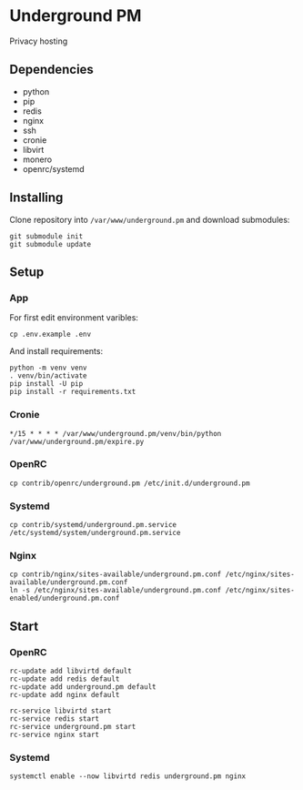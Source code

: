 # Underground PM

Privacy hosting

## Dependencies

* python
* pip
* redis
* nginx
* ssh
* cronie
* libvirt
* monero
* openrc/systemd

## Installing

Clone repository into `/var/www/underground.pm` and download submodules:

```
git submodule init
git submodule update
```

## Setup

### App

For first edit environment varibles:

`cp .env.example .env`

And install requirements:

```
python -m venv venv
. venv/bin/activate
pip install -U pip
pip install -r requirements.txt
```

### Cronie

`*/15 * * * * /var/www/underground.pm/venv/bin/python /var/www/underground.pm/expire.py`

### OpenRC

`cp contrib/openrc/underground.pm /etc/init.d/underground.pm`

### Systemd

`cp contrib/systemd/underground.pm.service /etc/systemd/system/underground.pm.service`

### Nginx

```
cp contrib/nginx/sites-available/underground.pm.conf /etc/nginx/sites-available/underground.pm.conf
ln -s /etc/nginx/sites-available/underground.pm.conf /etc/nginx/sites-enabled/underground.pm.conf
```

## Start

### OpenRC

```
rc-update add libvirtd default
rc-update add redis default
rc-update add underground.pm default
rc-update add nginx default

rc-service libvirtd start
rc-service redis start
rc-service underground.pm start
rc-service nginx start
```

### Systemd

`systemctl enable --now libvirtd redis underground.pm nginx`

